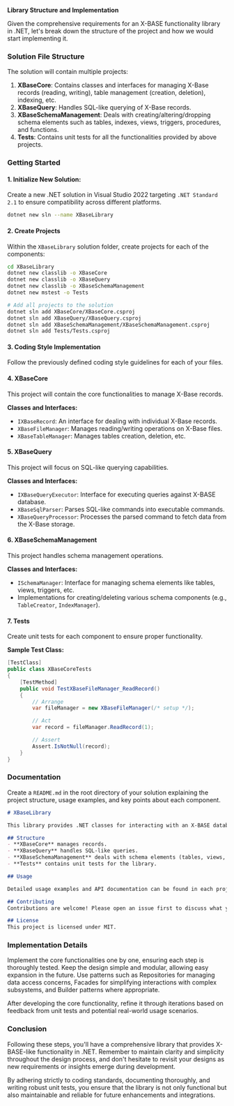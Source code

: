 ﻿**Library Structure and Implementation**

Given the comprehensive requirements for an X-BASE functionality library in .NET, let's break down the structure of the project and how we would start implementing it.

### Solution File Structure

The solution will contain multiple projects:

1. **XBaseCore**: Contains classes and interfaces for managing X-Base records (reading, writing), table management (creation, deletion), indexing, etc.
2. **XBaseQuery**: Handles SQL-like querying of X-Base records.
3. **XBaseSchemaManagement**: Deals with creating/altering/dropping schema elements such as tables, indexes, views, triggers, procedures, and functions.
4. **Tests**: Contains unit tests for all the functionalities provided by above projects.

### Getting Started

#### 1. Initialize New Solution:

Create a new .NET solution in Visual Studio 2022 targeting `.NET Standard 2.1` to ensure compatibility across different platforms.

```bash
dotnet new sln --name XBaseLibrary
```

#### 2. Create Projects

Within the `XBaseLibrary` solution folder, create projects for each of the components:

```bash
cd XBaseLibrary
dotnet new classlib -o XBaseCore
dotnet new classlib -o XBaseQuery
dotnet new classlib -o XBaseSchemaManagement
dotnet new mstest -o Tests

# Add all projects to the solution
dotnet sln add XBaseCore/XBaseCore.csproj 
dotnet sln add XBaseQuery/XBaseQuery.csproj 
dotnet sln add XBaseSchemaManagement/XBaseSchemaManagement.csproj 
dotnet sln add Tests/Tests.csproj 
```

#### 3. Coding Style Implementation

Follow the previously defined coding style guidelines for each of your files.

#### 4. **XBaseCore**

This project will contain the core functionalities to manage X-Base records. 

**Classes and Interfaces:**
- `IXBaseRecord`: An interface for dealing with individual X-Base records.
- `XBaseFileManager`: Manages reading/writing operations on X-Base files.
- `XBaseTableManager`: Manages tables creation, deletion, etc.

#### 5. **XBaseQuery**

This project will focus on SQL-like querying capabilities.

**Classes and Interfaces:**
- `IXBaseQueryExecutor`: Interface for executing queries against X-BASE database.
- `XBaseSqlParser`: Parses SQL-like commands into executable commands.
- `XBaseQueryProcessor`: Processes the parsed command to fetch data from the X-Base storage.

#### 6. **XBaseSchemaManagement**

This project handles schema management operations.

**Classes and Interfaces:**
- `ISchemaManager`: Interface for managing schema elements like tables, views, triggers, etc.
- Implementations for creating/deleting various schema components (e.g., `TableCreator`, `IndexManager`).

#### 7. **Tests**

Create unit tests for each component to ensure proper functionality.

**Sample Test Class:**
```csharp
[TestClass]
public class XBaseCoreTests
{
    [TestMethod]
    public void TestXBaseFileManager_ReadRecord()
    {
        // Arrange
        var fileManager = new XBaseFileManager(/* setup */);

        // Act
        var record = fileManager.ReadRecord(1);

        // Assert
        Assert.IsNotNull(record);
    }
}
```

### Documentation

Create a `README.md` in the root directory of your solution explaining the project structure, usage examples, and key points about each component.

```md
# XBaseLibrary

This library provides .NET classes for interacting with an X-BASE database-like system.

## Structure
- **XBaseCore** manages records.
- **XBaseQuery** handles SQL-like queries.
- **XBaseSchemaManagement** deals with schema elements (tables, views, etc.).
- **Tests** contains unit tests for the library.

## Usage

Detailed usage examples and API documentation can be found in each project's readme file or directly via generated XML documentation.

## Contributing
Contributions are welcome! Please open an issue first to discuss what you would like to change.

## License
This project is licensed under MIT.
```

### Implementation Details 

Implement the core functionalities one by one, ensuring each step is thoroughly tested. Keep the design simple and modular, allowing easy expansion in the future. Use patterns such as Repositories for managing data access concerns, Facades for simplifying interactions with complex subsystems, and Builder patterns where appropriate.

After developing the core functionality, refine it through iterations based on feedback from unit tests and potential real-world usage scenarios.

### Conclusion 

Following these steps, you'll have a comprehensive library that provides X-BASE-like functionality in .NET. Remember to maintain clarity and simplicity throughout the design process, and don't hesitate to revisit your designs as new requirements or insights emerge during development.

By adhering strictly to coding standards, documenting thoroughly, and writing robust unit tests, you ensure that the library is not only functional but also maintainable and reliable for future enhancements and integrations.
